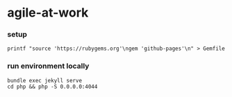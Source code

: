 # agile-at-work

### setup

```
printf "source 'https://rubygems.org'\ngem 'github-pages'\n" > Gemfile
```

### run environment locally

```
bundle exec jekyll serve
cd php && php -S 0.0.0.0:4044
```
